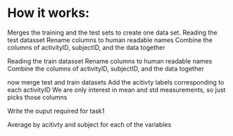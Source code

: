 
# How it works:
Merges the training and the test sets to create one data set.
Reading the test datasset
Rename columns to human readable names
Combine the columns of activityID, subjectID, and the data together

Reading the train datasset
Rename columns to human readable names
Combine the columns of activityID, subjectID, and the data together


now merge test and train datasets
Add the acitivty labels corresponding to each activityID
We are only interest in mean and std measurements, so just picks those columns

Write the ouput required for task1


Average by acitivty and subject for each of the variables
